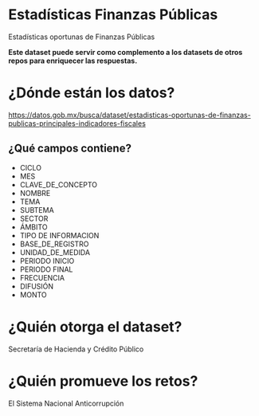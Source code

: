 # Estadísticas Finanzas Públicas

Estadísticas oportunas de Finanzas Públicas

**Este dataset puede servir como complemento a los datasets de otros repos para enriquecer las respuestas.**

# ¿Dónde están los datos?
https://datos.gob.mx/busca/dataset/estadisticas-oportunas-de-finanzas-publicas-principales-indicadores-fiscales

## ¿Qué campos contiene?
+ CICLO        
+ MES        
+ CLAVE_DE_CONCEPTO        
+ NOMBRE        
+ TEMA        
+ SUBTEMA        
+ SECTOR        
+ ÁMBITO        
+ TIPO DE INFORMACION        
+ BASE_DE_REGISTRO        
+ UNIDAD_DE_MEDIDA        
+ PERIODO INICIO        
+ PERIODO FINAL        
+ FRECUENCIA        
+ DIFUSIÓN        
+ MONTO

# ¿Quién otorga el dataset?
Secretaría de Hacienda y Crédito Público

# ¿Quién promueve los retos?
El Sistema Nacional Anticorrupción
